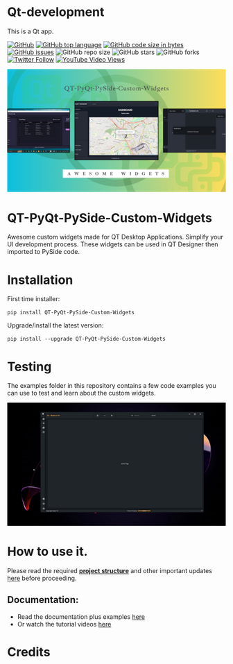# Qt-development
This is a Qt app.

[![GitHub](https://img.shields.io/github/license/KhamisiKibet/QT-PyQt-PySide-Custom-Widgets?logo=Github)](https://github.com/KhamisiKibet/QT-PyQt-PySide-Custom-Widgets/blob/master/LICENSE) [![GitHub top language](https://img.shields.io/github/languages/top/KhamisiKibet/QT-PyQt-PySide-Custom-Widgets?logo=github)](https://github.com/KhamisiKibet/QT-PyQt-PySide-Custom-Widgets) [![GitHub code size in bytes](https://img.shields.io/github/languages/code-size/KhamisiKibet/QT-PyQt-PySide-Custom-Widgets?logo=github)](https://github.com/KhamisiKibet/QT-PyQt-PySide-Custom-Widgets) [![GitHub issues](https://img.shields.io/github/issues/KhamisiKibet/QT-PyQt-PySide-Custom-Widgets?logo=github)](https://github.com/KhamisiKibet/QT-PyQt-PySide-Custom-Widgets/issues)
![GitHub repo size](https://img.shields.io/github/repo-size/KhamisiKibet/QT-PyQt-PySide-Custom-Widgets)
![GitHub stars](https://img.shields.io/github/stars/KhamisiKibet/QT-PyQt-PySide-Custom-Widgets?style=social)
![GitHub forks](https://img.shields.io/github/forks/KhamisiKibet/QT-PyQt-PySide-Custom-Widgets?style=social)
[![Twitter Follow](https://img.shields.io/twitter/follow/KhamisiKibet?style=social)](https://twitter.com/intent/follow?screen_name=KhamisiKibet)
[![YouTube Video Views](https://img.shields.io/youtube/views/JK-B-CT34EU?style=social)](https://youtu.be/JK-B-CT34EU)

![Custom Widgets Art](https://github.com/KhamisiKibet/docs-QT-PyQt-PySide-Custom-Widgets/blob/main/images/custom_widgets_art.png?raw=true)

# QT-PyQt-PySide-Custom-Widgets
Awesome custom widgets made for QT Desktop Applications. Simplify your UI development process. These widgets can be used in QT Designer then imported to PySide code.

# Installation 
First time installer:
```
pip install QT-PyQt-PySide-Custom-Widgets
```

Upgrade/install the latest version:
```
pip install --upgrade QT-PyQt-PySide-Custom-Widgets
```

# Testing
The examples folder in this repository contains a few code examples you can use to test and learn about the custom widgets.

![QCustomArcLoader GIF](https://github.com/KhamisiKibet/Docs-QT-PyQt-PySide-Custom-Widgets/raw/main/images/24-modern-ui.gif)

# How to use it.

Please read the required [**project structure**](https://khamisikibet.github.io/Docs-QT-PyQt-PySide-Custom-Widgets/docs/new-features#version-069) and other important updates [here](https://khamisikibet.github.io/Docs-QT-PyQt-PySide-Custom-Widgets/docs/new-features) before proceeding.

## Documentation:
- Read the documentation plus examples [here](https://khamisikibet.github.io/Docs-QT-PyQt-PySide-Custom-Widgets/)
- Or watch the tutorial videos [here](https://www.youtube.com/watch?v=21Qt9p_F7Ts&list=PLJ8t3BKaQLhPKj9Mx08WAwvz7TGskefbK)

# Credits
